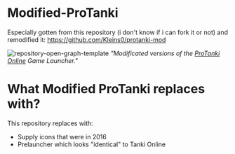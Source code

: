 # Modified-ProTanki
Especially gotten from this repository (i don't know if i can fork it or not) and remodified it: https://github.com/Kleins0/protanki-mod

![repository-open-graph-template](https://user-images.githubusercontent.com/113231787/213106117-bb2c8fa8-4427-46d8-a5ba-eca84d6250aa.png)
<i>"Modificated versions of the <a href="https://protanki.online">ProTanki Online</a> Game Launcher."</i>
# What Modified ProTanki replaces with?
This repository replaces with:
+ Supply icons that were in 2016
+ Prelauncher which looks "identical" to Tanki Online
